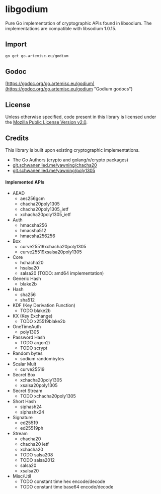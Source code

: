 # libgodium
Pure Go implementation of cryptographic APIs found in libsodium. The
implementations are compatible with libsodium 1.0.15.

## Import

```bash
go get go.artemisc.eu/godium
```

## Godoc
[https://godoc.org/go.artemisc.eu/godium](https://godoc.org/go.artemisc.eu/godium "Godium godocs")

## License
Unless otherwise specified, code present in this library is licensed under the
[Mozilla Public License Version v2.0](https://www.mozilla.org/en-US/MPL/2.0/ "MPL v2.0").

## Credits
This library is built upon existing cryptographic implementations.

* The Go Authors (crypto and golang/x/crypto packages)
* [git.schwanenlied.me/yawning/chacha20](https://godoc.org/git.schwanenlied.me/yawning/chacha20)
* [git.schwanenlied.me/yawning/poly1305](https://godoc.org/git.schwanenlied.me/yawning/poly1305)

#### Implemented APIs
* AEAD
    * aes256gcm
    * chacha20poly1305
    * chacha20poly1305\_ietf
    * xchacha20poly1305\_ietf
* Auth
    * hmacsha256
    * hmacsha512
    * hmacsha256256
* Box
    * curve25519xchacha20poly1305
    * curve25519xsalsa20poly1305
* Core
    * hchacha20
    * hsalsa20
    * salsa20 (TODO: amd64 implementation)
* Generic Hash
    * blake2b
* Hash
    * sha256
    * sha512
* KDF (Key Derivation Function)
    * TODO blake2b
* KX (Key Exchange)
    * TODO x25519blake2b
* OneTimeAuth
    * poly1305
* Password Hash
    * TODO argon2i
    * TODO scrypt
* Random bytes
    * sodium randombytes
* Scalar Mult
    * curve25519
* Secret Box
    * xchacha20poly1305
    * xsalsa20poly1305
* Secret Stream
    * TODO xchacha20poly1305
* Short Hash
    * siphash24
    * siphashx24
* Signature
    * ed25519
    * ed25519ph
* Stream
    * chacha20
    * chacha20 ietf
    * xchacha20
    * TODO salsa208
    * TODO salsa2012
    * salsa20
    * xsalsa20
* Misc/Util
    * TODO constant time hex encode/decode
    * TODO constant time base64 encode/decode
